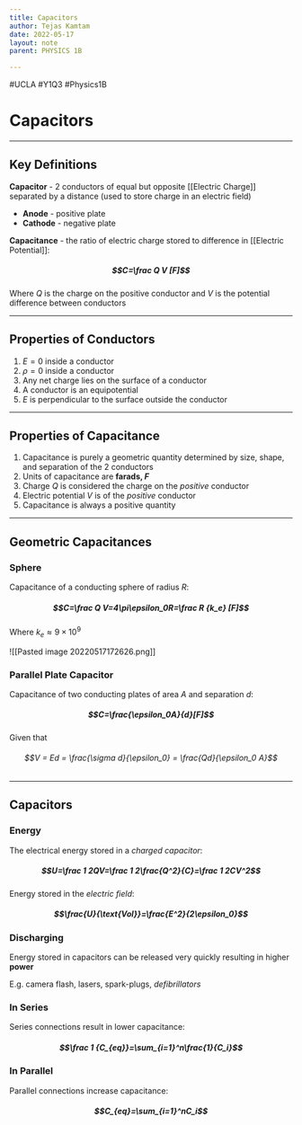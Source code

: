 ```yaml
---
title: Capacitors
author: Tejas Kamtam
date: 2022-05-17
layout: note
parent: PHYSICS 1B

---
```


#UCLA #Y1Q3 #Physics1B

# Capacitors

---

## Key Definitions

**Capacitor** - 2 conductors of equal but opposite [[Electric Charge]] separated by a distance (used to store charge in an electric field)

- **Anode** - positive plate
- **Cathode** - negative plate

**Capacitance** - the ratio of electric charge stored to difference in [[Electric Potential]]:

##### $$C=\frac Q V [F]$$

Where $Q$ is the charge on the positive conductor and $V$ is the potential difference between conductors

---

## Properties of Conductors

1. $E=0$ inside a conductor
2. $\rho=0$ inside a conductor
3. Any net charge lies on the surface of a conductor
4. A conductor is an equipotential
5. $E$ is perpendicular to the surface outside the conductor

---

## Properties of Capacitance

1. Capacitance is purely a geometric quantity determined by size, shape, and separation of the 2 conductors
2. Units of capacitance are **farads, $F$**
3. Charge $Q$ is considered the charge on the _positive_ conductor
4. Electric potential $V$ is of the _positive_ conductor
5. Capacitance is always a positive quantity

---

## Geometric Capacitances

### Sphere

Capacitance of a conducting sphere of radius $R$:

##### $$C=\frac Q V=4\pi\epsilon_0R=\frac R {k_e} [F]$$

Where $k_e\approx 9\times 10^9$

![[Pasted image 20220517172626.png]]

### Parallel Plate Capacitor

Capacitance of two conducting plates of area $A$ and separation $d$:

##### $$C=\frac{\epsilon_0A}{d}[F]$$

Given that

###### $$V = Ed = \frac{\sigma d}{\epsilon_0} = \frac{Qd}{\epsilon_0 A}$$

---

## Capacitors

### Energy

The electrical energy stored in a _charged capacitor_:

##### $$U=\frac 1 2QV=\frac 1 2\frac{Q^2}{C}=\frac 1 2CV^2$$

Energy stored in the _electric field_:

##### $$\frac{U}{\text{Vol}}=\frac{E^2}{2\epsilon_0}$$

### Discharging

Energy stored in capacitors can be released very quickly resulting in higher **power**

E.g. camera flash, lasers, spark-plugs, _defibrillators_

### In Series

Series connections result in lower capacitance:

##### $$\frac 1 {C_{eq}}=\sum_{i=1}^n\frac{1}{C_i}$$

### In Parallel

Parallel connections increase capacitance:

##### $$C_{eq}=\sum_{i=1}^nC_i$$
